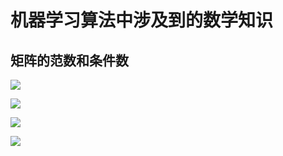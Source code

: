 
# 机器学习算法中涉及到的数学知识

## 矩阵的范数和条件数


![](http://latex.codecogs.com/gif.latex?a_{1})

![](http://latex.codecogs.com/gif.latex?x^{1/2})

![](http://latex.codecogs.com/gif.latex?\\frac{3}{4})

![](http://latex.codecogs.com/gif.latex?[\\frac{3}{4}\])

